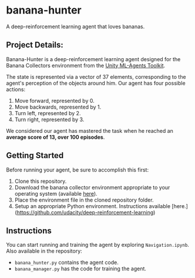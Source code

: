 # banana-hunter
A deep-reinforcement learning agent that loves bananas.

## Project Details:
Banana-Hunter is a deep-reinforcement learning agent designed for the Banana Collectors environment from the [Unity ML-Agents Toolkit](https://github.com/Unity-Technologies/ml-agents/blob/master/docs/Learning-Environment-Examples.md).

The state is represented via a vector of 37 elements, corresponding to the agent's perception of the objects around him.  Our agent has four possible actions:

1. Move forward, represented by 0.
1. Move backwards, represented by 1.
1. Turn left, represented by 2.
1. Turn right, represented by 3.

We considered our agent has mastered the task when he reached an **average score of 13, over 100 episodes**.

## Getting Started
Before running your agent, be sure to accomplish this first:
1. Clone this repository.
1. Download the banana collector environment appropriate to your operating system (available [here](https://github.com/udacity/deep-reinforcement-learning/tree/master/p1_navigation)).
1. Place the environment file in the cloned repository folder.
1. Setup an appropriate Python environment. Instructions available [here.]
(https://github.com/udacity/deep-reinforcement-learning)

##  Instructions
You can start running and training the agent by exploring `Navigation.ipynb`. Also available in the repository:

* `banana_hunter.py` contains the agent code.
* `banana_manager.py` has the code for training the agent.
